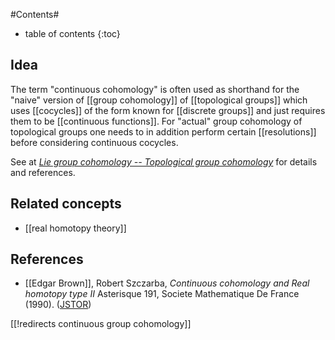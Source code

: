 
#Contents#
* table of contents
{:toc}

## Idea

The term "continuous cohomology" is often used as shorthand for the "naive" version of [[group cohomology]] of [[topological groups]] which uses [[cocycles]] of the form known for [[discrete groups]] and just requires them to be [[continuous functions]]. For "actual" group cohomology of topological groups one needs to in addition perform certain [[resolutions]] before considering continuous cocycles.

See at _[Lie group cohomology -- Topological group cohomology](Lie+group+cohomology#TopologicalGroupCohomology)_ for details and references.

## Related concepts

* [[real homotopy theory]]

## References

* [[Edgar Brown]], Robert Szczarba, _Continuous cohomology and Real homotopy type II_ Asterisque 191, Societe Mathematique De France (1990). ([JSTOR](http://www.jstor.org/stable/2001017))

[[!redirects continuous group cohomology]]


